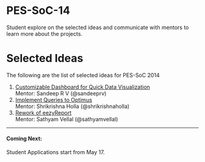 PES-SoC-14
==========

Student explore on the selected ideas and communicate with mentors to learn more about the projects.

# Selected Ideas

The following are the list of selected ideas for PES-SoC 2014

1. [Customizable Dashboard for Quick Data Visualization](https://github.com/pesos/PES-SoC-14/issues/1)  
Mentor: Sandeep R V (@sandeeprv)
2. [Implement Queries to Optimus](https://github.com/pesos/PES-SoC-14/issues/4)  
Mentor: Shrikrishna Holla (@shrikrishnaholla)
3. [Rework of eezyReport](https://github.com/pesos/PES-SoC-14/issues/5)  
Mentor: Sathyam Vellal (@sathyamvellal)

---

#### Coming Next: 

Student Applications start from May 17. 
